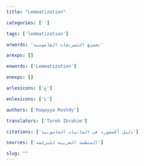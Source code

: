 ```yaml
---
title: "Lemmatization"

categories: ['']

tags: ['lemmatization']

arwords: 'تجميع التصريفات القاموسية'

arexps: []

enwords: ['Lemmatization']

enexps: []

arlexicons: ['ج']

enlexicons: ['L']

authors: ['Ruqayya Roshdy']

translators: ['Tarek Ibrahim']

citations: ['دليل أكسفورد في السانيات الحاسوبية']

sources: ['المنظمة العربية للترجمة']

slug: ""
---
```

